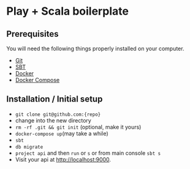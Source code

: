 # Play + Scala boilerplate

## Prerequisites

You will need the following things properly installed on your computer.

* [Git](http://git-scm.com/)
* [SBT](http://www.scala-sbt.org/download.html)
* [Docker](https://www.docker.com/)
* [Docker Compose](https://docs.docker.com/compose/)

## Installation / Initial setup

* `git clone git@github.com:{repo}`
* change into the new directory
* `rm -rf .git && git init` (optional, make it yours)
* `docker-compose up`(may take a while)
* `sbt`
* `db migrate`
* `project api` and then `run` or `s` or from main console `sbt s`
* Visit your api at [http://localhost:9000](http://localhost:9000).
